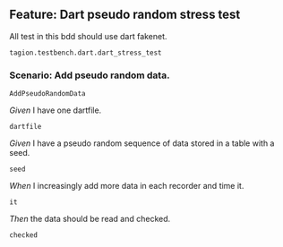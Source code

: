 ## Feature: Dart pseudo random stress test
All test in this bdd should use dart fakenet.

`tagion.testbench.dart.dart_stress_test`

### Scenario: Add pseudo random data.

`AddPseudoRandomData`

*Given* I have one dartfile.

`dartfile`

*Given* I have a pseudo random sequence of data stored in a table with a seed.

`seed`

*When* I increasingly add more data in each recorder and time it.

`it`

*Then* the data should be read and checked.

`checked`
